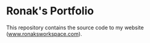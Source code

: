 # Ronak's Portfolio

This repository contains the source code to my website (www.ronaksworkspace.com).
